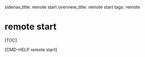 sidenav_title: remote start
overview_title: remote start
tags: remote

# remote start

[TOC]

[CMD-HELP remote start]
